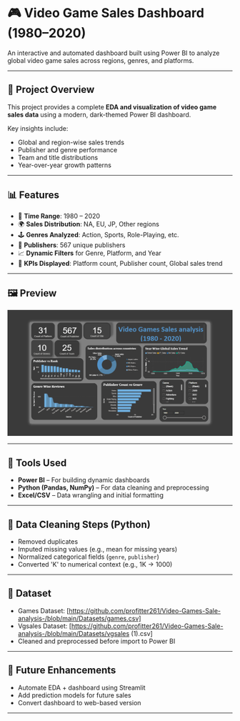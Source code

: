 # 🎮 Video Game Sales Dashboard (1980–2020)

An interactive and automated dashboard built using Power BI to analyze global video game sales across regions, genres, and platforms.

---

## 📌 Project Overview

This project provides a complete **EDA and visualization of video game sales data** using a modern, dark-themed Power BI dashboard.

Key insights include:
- Global and region-wise sales trends
- Publisher and genre performance
- Team and title distributions
- Year-over-year growth patterns

---

## 📊 Features

- 📅 **Time Range**: 1980 – 2020  
- 🌍 **Sales Distribution**: NA, EU, JP, Other regions  
- 🕹️ **Genres Analyzed**: Action, Sports, Role-Playing, etc.  
- 🏢 **Publishers**: 567 unique publishers  
- 📈 **Dynamic Filters** for Genre, Platform, and Year  
- 📑 **KPIs Displayed**: Platform count, Publisher count, Global sales trend

---

## 🖼️ Preview

![Dashboard Preview](https://github.com/profitter261/Video-Games-Sale-analysis-/blob/main/Screenshot%202025-08-02%20192201.png)

---

## 🔧 Tools Used

- **Power BI** – For building dynamic dashboards
- **Python (Pandas, NumPy)** – For data cleaning and preprocessing
- **Excel/CSV** – Data wrangling and initial formatting

---

## 🧹 Data Cleaning Steps (Python)

- Removed duplicates
- Imputed missing values (e.g., mean for missing years)
- Normalized categorical fields (`genre`, `publisher`)
- Converted 'K' to numerical context (e.g., 1K → 1000)

---

## 📁 Dataset

- Games Dataset: [https://github.com/profitter261/Video-Games-Sale-analysis-/blob/main/Datasets/games.csv]
- Vgsales Dataset: [https://github.com/profitter261/Video-Games-Sale-analysis-/blob/main/Datasets/vgsales (1).csv]  
- Cleaned and preprocessed before import to Power BI

---

## 🚀 Future Enhancements

- Automate EDA + dashboard using Streamlit
- Add prediction models for future sales
- Convert dashboard to web-based version

---

